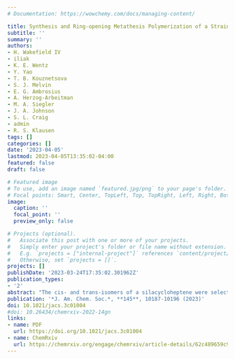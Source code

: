 ```yaml
---
# Documentation: https://wowchemy.com/docs/managing-content/

title: Synthesis and Ring-opening Metathesis Polymerization of a Strained trans-Silacycloheptene and Single Molecule Mechanics of its Polymer 
subtitle: ''
summary: ''
authors:
- H. Wakefield IV
- iliak
- K. E. Wentz
- Y. Yao 
- T. B. Kouznetsova
- S. J. Melvin
- E. G. Ambrosius
- A. Herzog-Arbeitman
- M. A. Siegler
- J. A. Johnson
- S. L. Craig
- admin
- R. S. Klausen
tags: []
categories: []
date: '2023-04-05'
lastmod: 2023-04-05T13:35:02-04:00
featured: false
draft: false

# Featured image
# To use, add an image named `featured.jpg/png` to your page's folder.
# Focal points: Smart, Center, TopLeft, Top, TopRight, Left, Right, BottomLeft, Bottom, BottomRight.
image:
  caption: ''
  focal_point: ''
  preview_only: false

# Projects (optional).
#   Associate this post with one or more of your projects.
#   Simply enter your project's folder or file name without extension.
#   E.g. `projects = ["internal-project"]` references `content/project/deep-learning/index.md`.
#   Otherwise, set `projects = []`.
projects: []
publishDate: '2023-03-24T17:35:02.301962Z'
publication_types:
- '2'
abstract: "The cis- and trans-isomers of a silacycloheptene were selectively synthesized by the alkylation of a silyl dianion, a novel approach to strained cycloalkenes. The trans-silacycloheptene (trans-SiCH) was significantly more strained than the cis isomer, as predicted by quantum chemical calculations and confirmed by crystallographic signatures of a twisted alkene. Each isomer exhibited distinct reactivity toward ring-opening metathesis polymerization (ROMP), where only trans-SiCH afforded high-molar-mass polymer under enthalpy-driven ROMP. Hypothesizing that the introduction of silicon might result in increased molecular compliance at large extensions, we compared poly(trans-SiCH) to organic polymers by single-molecule force spectroscopy (SMFS). Force-extension curves from SMFS showed that poly(trans-SiCH) is more easily overstretched than two carbon-based analogues, polycyclooctene and polybutadiene, with stretching constants that agree well with the results of computational simulations."
publication: '*J. Am. Chem. Soc.*, **145**, 10187-10196 (2023)'
doi: 10.1021/jacs.3c01004
#doi: 10.26434/chemrxiv-2022-14gn
links:
- name: PDF
  url: https://doi.org/10.1021/jacs.3c01004
- name: ChemRxiv
  url: https://chemrxiv.org/engage/chemrxiv/article-details/62c489659c9c6b63162ce94d
---
```

